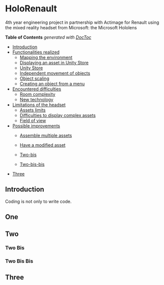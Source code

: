 # HoloRenault
4th year engineering project in partnership with Actimage for Renault using the mixed reality headset from Microsoft: the Microsoft Hololens

**Table of Contents**  *generated with [DocToc](https://github.com/thlorenz/doctoc)*

- [Introduction](#introduction)
- [Functionalities realized](#One)
  - [Mapping the environment](#)
  - [Displaying an asset in Unity Store](#)
  - [Unity Store](#)
  - [Independent movement of objects](#)
  - [Object scaling](#)
  - [Creating an object from a menu](#)
- [Encountered difficulties](#)
  - [Room complexity](#)
  - [New technology](#)
- [Limitations of the headset](#)
  - [Assets limits](#)
  - [Difficulties to display complex assets](#)
  - [Field of view](#)
- [Possible improvements](#)
  - [Assemble multiple assets](#)
  - [Have a modified asset](#)




  - [Two-bis](#Two-Bis)
  - [Two-bis-bis](#Two-Bis-Bis)
- [Three](#Three)

<!-- END doctoc generated TOC please keep comment here to allow auto update -->

## Introduction

Coding is not only to write code.

## One


## Two


### Two Bis


### Two Bis Bis


## Three
